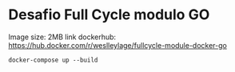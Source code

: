 # Desafio Full Cycle modulo GO
Image size: 2MB
link dockerhub: https://hub.docker.com/r/weslleylage/fullcycle-module-docker-go

```shell
docker-compose up --build 
```